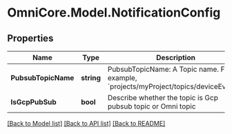 # OmniCore.Model.NotificationConfig

## Properties

Name | Type | Description | Notes
------------ | ------------- | ------------- | -------------
**PubsubTopicName** | **string** | PubsubTopicName: A Topic name. For example, &#x60;projects/myProject/topics/deviceEvents&#x60;. | [optional] 
**IsGcpPubSub** | **bool** | Describe whether the topic is Gcp pubsub topic or Omni topic | [optional] 

[[Back to Model list]](../README.md#documentation-for-models) [[Back to API list]](../README.md#documentation-for-api-endpoints) [[Back to README]](../README.md)

